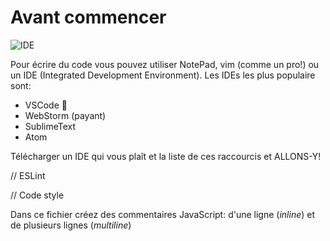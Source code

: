 # Avant commencer

![IDE](http://www.commitstrip.com/wp-content/uploads/2015/04/Strip-Ce-que-le-codeur-detest-dans-lIDE-650-final.jpg)

Pour écrire du code vous pouvez utiliser NotePad, vim (comme un pro!) ou un IDE (Integrated Development Environment).
Les IDEs les plus populaire sont:

+ VSCode 💖
+ WebStorm (payant)
+ SublimeText
+ Atom

Télécharger un IDE qui vous plaît et la liste de ces raccourcis et ALLONS-Y!

// ESLint

// Code style

Dans ce fichier créez des commentaires JavaScript: d'une ligne (*inline*) et de plusieurs lignes (*multiline*)